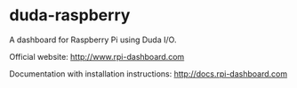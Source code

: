 duda-raspberry
==============

A dashboard for Raspberry Pi using Duda I/O.

Official website: http://www.rpi-dashboard.com

Documentation with installation instructions: http://docs.rpi-dashboard.com
